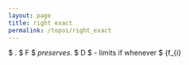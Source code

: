 ```yaml
---
layout: page
title: right exact
permalink: /topoi/right_exact
---
```

$ . $ F $ _preserves_. $ D $ - limits if whenever $ {f_{i}
